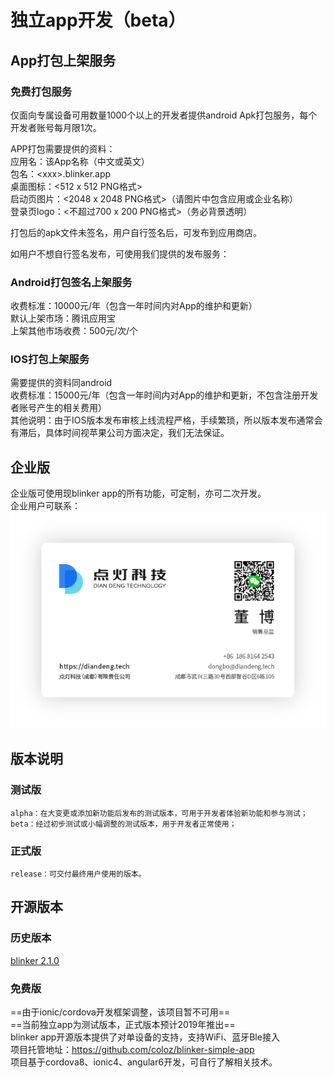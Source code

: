# 独立app开发（beta）

## App打包上架服务  

### 免费打包服务
仅面向专属设备可用数量1000个以上的开发者提供android Apk打包服务，每个开发者账号每月限1次。  

APP打包需要提供的资料：  
应用名：该App名称（中文或英文）  
包名：\<xxx\>.blinker.app  
桌面图标：<512 x 512  PNG格式>  
启动页图片：<2048 x 2048  PNG格式>（请图片中包含应用或企业名称）  
登录页logo：<不超过700 x 200 PNG格式>（务必背景透明）  

打包后的apk文件未签名，用户自行签名后，可发布到应用商店。  

如用户不想自行签名发布，可使用我们提供的发布服务：  

### Android打包签名上架服务  
收费标准：10000元/年（包含一年时间内对App的维护和更新）  
默认上架市场：腾讯应用宝  
上架其他市场收费：500元/次/个  

### IOS打包上架服务  
需要提供的资料同android  
收费标准：15000元/年（包含一年时间内对App的维护和更新，不包含注册开发者账号产生的相关费用）  
其他说明：由于IOS版本发布审核上线流程严格，手续繁琐，所以版本发布通常会有滞后，具体时间视苹果公司方面决定，我们无法保证。  


## 企业版  
企业版可使用现blinker app的所有功能，可定制，亦可二次开发。  
企业用户可联系：  
![](assets/099/dongbo.png)  

## 版本说明  
### 测试版  
    alpha：在大变更或添加新功能后发布的测试版本，可用于开发者体验新功能和参与测试；
    beta：经过初步测试或小幅调整的测试版本，用于开发者正常使用；
### 正式版  
    release：可交付最终用户使用的版本。

## 开源版本  

### 历史版本  
[blinker 2.1.0](https://github.com/coloz/blinker-app)  

### 免费版  
==由于ionic/cordova开发框架调整，该项目暂不可用==  
==当前独立app为测试版本，正式版本预计2019年推出==  
blinker app开源版本提供了对单设备的支持，支持WiFi、蓝牙Ble接入  
项目托管地址：https://github.com/coloz/blinker-simple-app  
项目基于cordova8、ionic4、angular6开发，可自行了解相关技术。  
